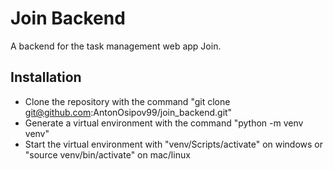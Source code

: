# Join Backend
A backend for the task management web app Join.
## Installation
* Clone the repository with the command "git clone git@github.com:AntonOsipov99/join_backend.git"
* Generate a virtual environment with the command "python -m venv venv"
* Start the virtual environment with "venv/Scripts/activate" on windows or "source venv/bin/activate" on mac/linux
